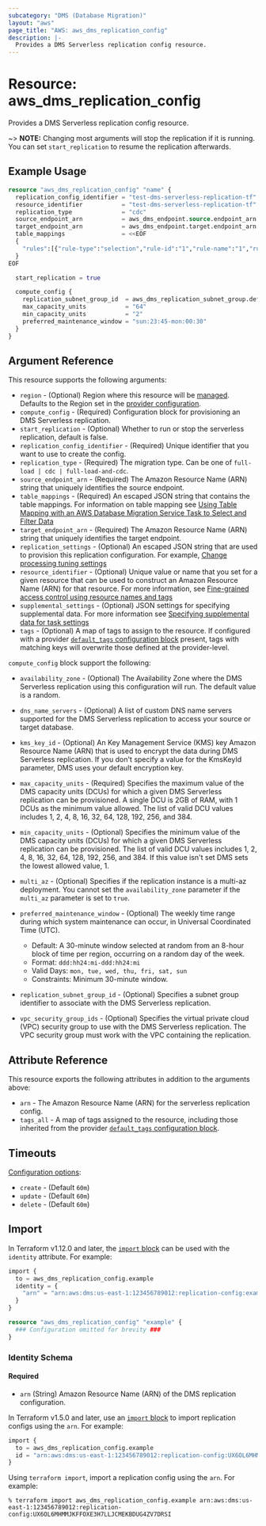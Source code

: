 ```yaml
---
subcategory: "DMS (Database Migration)"
layout: "aws"
page_title: "AWS: aws_dms_replication_config"
description: |-
  Provides a DMS Serverless replication config resource.
---
```


# Resource: aws_dms_replication_config

Provides a DMS Serverless replication config resource.

~> **NOTE:** Changing most arguments will stop the replication if it is running. You can set `start_replication` to resume the replication afterwards.

## Example Usage

```terraform
resource "aws_dms_replication_config" "name" {
  replication_config_identifier = "test-dms-serverless-replication-tf"
  resource_identifier           = "test-dms-serverless-replication-tf"
  replication_type              = "cdc"
  source_endpoint_arn           = aws_dms_endpoint.source.endpoint_arn
  target_endpoint_arn           = aws_dms_endpoint.target.endpoint_arn
  table_mappings                = <<EOF
  {
    "rules":[{"rule-type":"selection","rule-id":"1","rule-name":"1","rule-action":"include","object-locator":{"schema-name":"%%","table-name":"%%"}}]
  }
EOF

  start_replication = true

  compute_config {
    replication_subnet_group_id  = aws_dms_replication_subnet_group.default.replication_subnet_group_id
    max_capacity_units           = "64"
    min_capacity_units           = "2"
    preferred_maintenance_window = "sun:23:45-mon:00:30"
  }
}
```

## Argument Reference

This resource supports the following arguments:

* `region` - (Optional) Region where this resource will be [managed](https://docs.aws.amazon.com/general/latest/gr/rande.html#regional-endpoints). Defaults to the Region set in the [provider configuration](https://registry.terraform.io/providers/hashicorp/aws/latest/docs#aws-configuration-reference).
* `compute_config` - (Required) Configuration block for provisioning an DMS Serverless replication.
* `start_replication` - (Optional) Whether to run or stop the serverless replication, default is false.
* `replication_config_identifier` - (Required) Unique identifier that you want to use to create the config.
* `replication_type` - (Required) The migration type. Can be one of `full-load | cdc | full-load-and-cdc`.
* `source_endpoint_arn` - (Required) The Amazon Resource Name (ARN) string that uniquely identifies the source endpoint.
* `table_mappings` - (Required) An escaped JSON string that contains the table mappings. For information on table mapping see [Using Table Mapping with an AWS Database Migration Service Task to Select and Filter Data](http://docs.aws.amazon.com/dms/latest/userguide/CHAP_Tasks.CustomizingTasks.TableMapping.html)
* `target_endpoint_arn` - (Required) The Amazon Resource Name (ARN) string that uniquely identifies the target endpoint.
* `replication_settings` - (Optional) An escaped JSON string that are used to provision this replication configuration. For example, [Change processing tuning settings](https://docs.aws.amazon.com/dms/latest/userguide/CHAP_Tasks.CustomizingTasks.TaskSettings.ChangeProcessingTuning.html)
* `resource_identifier` - (Optional) Unique value or name that you set for a given resource that can be used to construct an Amazon Resource Name (ARN) for that resource. For more information, see [Fine-grained access control using resource names and tags](https://docs.aws.amazon.com/dms/latest/userguide/CHAP_Security.html#CHAP_Security.FineGrainedAccess)
* `supplemental_settings` - (Optional) JSON settings for specifying supplemental data. For more information see [Specifying supplemental data for task settings](https://docs.aws.amazon.com/dms/latest/userguide/CHAP_Tasks.TaskData.html)
* `tags` - (Optional) A map of tags to assign to the resource. If configured with a provider [`default_tags` configuration block](https://registry.terraform.io/providers/hashicorp/aws/latest/docs#default_tags-configuration-block) present, tags with matching keys will overwrite those defined at the provider-level.

`compute_config` block support the following:

* `availability_zone` - (Optional) The Availability Zone where the DMS Serverless replication using this configuration will run. The default value is a random.
* `dns_name_servers` - (Optional) A list of custom DNS name servers supported for the DMS Serverless replication to access your source or target database.
* `kms_key_id` - (Optional) An Key Management Service (KMS) key Amazon Resource Name (ARN) that is used to encrypt the data during DMS Serverless replication. If you don't specify a value for the KmsKeyId parameter, DMS uses your default encryption key.
* `max_capacity_units` - (Required) Specifies the maximum value of the DMS capacity units (DCUs) for which a given DMS Serverless replication can be provisioned. A single DCU is 2GB of RAM, with 1 DCUs as the minimum value allowed. The list of valid DCU values includes 1, 2, 4, 8, 16, 32, 64, 128, 192, 256, and 384.
* `min_capacity_units` - (Optional) Specifies the minimum value of the DMS capacity units (DCUs) for which a given DMS Serverless replication can be provisioned. The list of valid DCU values includes 1, 2, 4, 8, 16, 32, 64, 128, 192, 256, and 384. If this value isn't set DMS sets the lowest allowed value, 1.
* `multi_az` - (Optional) Specifies if the replication instance is a multi-az deployment. You cannot set the `availability_zone` parameter if the `multi_az` parameter is set to `true`.
* `preferred_maintenance_window` - (Optional) The weekly time range during which system maintenance can occur, in Universal Coordinated Time (UTC).

    - Default: A 30-minute window selected at random from an 8-hour block of time per region, occurring on a random day of the week.
    - Format: `ddd:hh24:mi-ddd:hh24:mi`
    - Valid Days: `mon, tue, wed, thu, fri, sat, sun`
    - Constraints: Minimum 30-minute window.

* `replication_subnet_group_id` - (Optional) Specifies a subnet group identifier to associate with the DMS Serverless replication.
* `vpc_security_group_ids` - (Optional) Specifies the virtual private cloud (VPC) security group to use with the DMS Serverless replication. The VPC security group must work with the VPC containing the replication.

## Attribute Reference

This resource exports the following attributes in addition to the arguments above:

* `arn` - The Amazon Resource Name (ARN) for the serverless replication config.
* `tags_all` - A map of tags assigned to the resource, including those inherited from the provider [`default_tags` configuration block](https://registry.terraform.io/providers/hashicorp/aws/latest/docs#default_tags-configuration-block).

## Timeouts

[Configuration options](https://developer.hashicorp.com/terraform/language/resources/syntax#operation-timeouts):

* `create` - (Default `60m`)
* `update` - (Default `60m`)
* `delete` - (Default `60m`)

## Import

In Terraform v1.12.0 and later, the [`import` block](https://developer.hashicorp.com/terraform/language/import) can be used with the `identity` attribute. For example:

```terraform
import {
  to = aws_dms_replication_config.example
  identity = {
    "arn" = "arn:aws:dms:us-east-1:123456789012:replication-config:example-config"
  }
}

resource "aws_dms_replication_config" "example" {
  ### Configuration omitted for brevity ###
}
```

### Identity Schema

#### Required

- `arn` (String) Amazon Resource Name (ARN) of the DMS replication configuration.

In Terraform v1.5.0 and later, use an [`import` block](https://developer.hashicorp.com/terraform/language/import) to import replication configs using the `arn`. For example:

```terraform
import {
  to = aws_dms_replication_config.example
  id = "arn:aws:dms:us-east-1:123456789012:replication-config:UX6OL6MHMMJKFFOXE3H7LLJCMEKBDUG4ZV7DRSI"
}
```

Using `terraform import`, import a replication config using the `arn`. For example:

```console
% terraform import aws_dms_replication_config.example arn:aws:dms:us-east-1:123456789012:replication-config:UX6OL6MHMMJKFFOXE3H7LLJCMEKBDUG4ZV7DRSI
```
